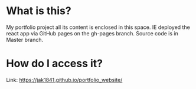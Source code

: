 # What is this?
My portfolio project all its content is enclosed in this space. IE deployed the react app via GitHub pages on the gh-pages branch. Source code is in Master branch. 

# How do I access it?
Link: https://jak1841.github.io/portfolio_website/
